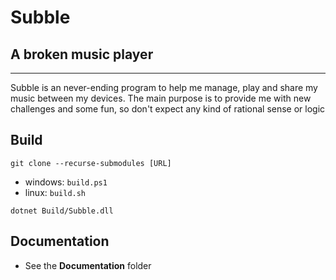 # **Subble**
## A broken music player
---

Subble is an never-ending program to help me manage, play and share my music between my devices. The main purpose is to provide me with new challenges and some fun, so don't expect any kind of rational sense or logic


## **Build**

`git clone --recurse-submodules [URL]`

- windows: `build.ps1`
- linux: `build.sh`

`dotnet Build/Subble.dll`

## **Documentation**

- See the **Documentation** folder